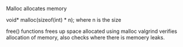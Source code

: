 Malloc allocates memory 

void* malloc(sizeof(int) * n);
where n is the size

free() functions frees up space allocated using malloc 
valgrind verifies allocation of memory, also checks where there is memoery leaks.

